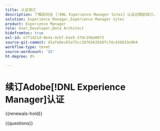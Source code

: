 ```yaml
---
title: 认证续订
description: 了解如何在 [!DNL Experience Manager Sites] 认证过期前续订。
solution: Experience Manager,Experience Manager Sites
product: Experience Manager
role: User,Developer,Data Architect
hidefromtoc: true
exl-id: e7f1d21d-8e4a-4cbf-b1e5-379c194e0073
source-git-commit: d1afe0ec65a75cc3976363920fc74c426833e964
workflow-type: tm+mt
source-wordcount: '15'
ht-degree: 0%

---
```


# 续订Adobe[!DNL Experience Manager]认证

{{renewals-hold}}

<!--

Your Adobe certification is valid for two years. If you are nearing this two-year mark, it's time to renew your certification to keep it active. 

First, select the appropriate level on the tab below (Professional, Expert, or Master). Then carefully review what you'll need to do to renew your certification. 
 
Be sure that you provide ample time to complete all the requirements before your certification expires. 
 
It's important to note that if your certification expires, you'll have to retake the certification exam, which is NOT free of charge. 

>[!IMPORTANT]
>
>**Log in first:** The following links will function **only** after a **successful login** to the [Adobe Credential Management System](https://www.certmetrics.com/adobe){target="_blank"}.
>
><br>
>
>**To share a link:** If you would like to share the link to a renewal exam or assessment with a colleague, please link to the overall exam renewal page,  not the URL of the exam itself, to avoid login issues.

>[!BEGINTABS]

>[!TAB Professional]

+++Adobe [!DNL Experience Manager] Business Practitioner Professional

## You should have the following **active** certification:

* Adobe [!DNL Experience Manager] Business Practitioner Professional

## Instructions for renewing your certification:

* **Step 1**: Successfully log in to [Adobe Credential Management System](https://www.certmetrics.com/adobe){target="_blank"}, then return to this page
* **Step 2**: Review the exam objectives and resources
* **Step 3**: Take and pass the exam

## Get ready

**Exam details:**

* Level: Professional (0-12 months' experience)
* Passing Score: 26/34
* Time: 68 minutes
* Delivery: On-demand / non-proctored
* Available languages: English
* Cost: FREE
* Exam ID: AD5-E843 Adobe [!DNL Experience Manager] Business Practitioner Professional

**Scope and objectives:**

Section 1: Education 23%

* Identify AEM features and capabilities
* Describe AEM features that meet business needs
* Describe procedural concepts necessary to conduct training for content editors

Section 2: Architecture 23%

* Identify information architecture appropriate to meet business needs using either on-prem or Adobe hosted (Cloud) environment
* Describe how AEM connects with third-party services
* Identify where to define roles and permissions
* Given a scenario, define available caching approaches

Section 3: Business Analysis 42%

* Given a scenario, identify standard modules of AEM that address customer business problems
* Identify content management concepts for AEM modules
* Identify typical project stakeholders
* Identify realistic collaboration scenarios between involved teams
* Given a scenario, describe a correct approach to meet business goals while remaining within budget and/or scope
* Identify ways to connect business goals with the development team

Section 4: Set-up and Implementation 12%

* Identify best AEM practices to use content components
* Given a scenario, identify the correct implementation of a feature

## Get prepped

You are not required to complete training before taking the exam, and training alone will not provide you with the knowledge and skills required to pass the exam. A combination of training and successful, on-the-job experience are critical to providing you with the repository needed to pass the exam.

Here are some suggested resources to help you prepare:

**Section 1**

* [Authoring Content Fragments](https://experienceleague.adobe.com/docs/experience-manager-learn/sites/content-fragments/content-fragments-feature-video-use.html){target="_blank"}
* [About Adobe Experience Manager Assets as a DAM solution](https://experienceleague.adobe.com/docs/experience-manager-65/assets/assets.html){target="_blank"}
* [Formats supported in Adobe Experience Manager Assets](https://experienceleague.adobe.com/docs/experience-manager-65/assets/administer/assets-formats.html#:~:text=Not%20applicable-,Supported%20raster%20image%20formats%20in%20Experience%20Manager,-The%20supported%20raster){target="_blank"}
* [Overview](https://experienceleague.adobe.com/docs/experience-manager-cloud-service/content/migration-journey/cloud-migration/content-transformer/overview.html){target="_blank"}
* [Introduction to AEM Forms](https://experienceleague.adobe.com/docs/experience-manager-65/forms/getting-started/introduction-aem-forms.html){target="_blank"}
* [Tagging pages](https://experienceleague.adobe.com/docs/experience-manager-learn/sites/page-authoring/page-tagging-feature-video-use.html){target="_blank"}

**Section 2**

* [Configuring access to AEM as a Cloud Service](https://experienceleague.adobe.com/docs/experience-manager-learn/cloud-service/accessing/overview.html#:~:text=The%20AEM%20Users%20product%20profile%20affords%20users%20read%2Donly%20access%20to%20AEM%20via%20membership%20in%20AEM%E2%80%99s%20Contributors%20group.){target="_blank"}
* [AEM users, groups and permissions](https://experienceleague.adobe.com/docs/experience-manager-learn/cloud-service/accessing/aem-users-groups-and-permissions.html){target="_blank"}
* [Sitemaps](https://experienceleague.adobe.com/docs/experience-manager-learn/sites/seo/sitemaps.html){target="_blank"}
* [Adobe Experience Manager and Creative Cloud integration best practices](https://experienceleague.adobe.com/docs/experience-manager-cloud-service/content/assets/manage/aem-cc-integration-best-practices.html){target="_blank"}
* [AEM-CIF core components and Adobe Experience Platform integration](https://experienceleague.adobe.com/docs/experience-manager-cloud-service/content/content-and-commerce/integrations/aep.html){target="_blank"}
* [User Administration and Security](https://experienceleague.adobe.com/docs/experience-manager-65/administering/security/security.html){target="_blank"}
* [Admin Console overview](https://helpx.adobe.com/enterprise/using/admin-console.html){target="_blank"}
* [AEM Publish](https://experienceleague.adobe.com/docs/experience-manager-learn/cloud-service/caching/publish.html){target="_blank"}

**Section 3**

* [Introduction to AEM Screens](https://experienceleague.adobe.com/docs/experience-manager-screens/using/overview/introduction.html){target="_blank"}
* [Empower Your Digital Experience with AEM as a Cloud Service](https://blog.developer.adobe.com/empower-your-digital-experience-with-aem-as-a-cloud-service-683d39eb98e3){target="_blank"}
* [Introduction to Adobe Experience Manager as a Headless CMS](https://experienceleague.adobe.com/docs/experience-manager-cloud-service/content/headless/introduction.html){target="_blank"}
* [Manage product, help and support content from creation to delivery.](https://business.adobe.com/products/experience-manager/guides/aem-guides.html){target="_blank"}
* [Overview of Experience Manager Assets Brand Portal](https://experienceleague.adobe.com/docs/experience-manager-brand-portal/using/introduction/brand-portal.html){target="_blank"}
* [Project Roles and Responsibilities](https://experienceleague.adobe.com/docs/experience-manager-screens/using/overview/roles-responsibilities.html){target="_blank"}
* [Adding Page Annotations](https://experienceleague.adobe.com/docs/experience-manager-cloud-service/content/sites/authoring/fundamentals/annotations.html){target="_blank"}
* [Quick Start Guide to Authoring Pages](https://experienceleague.adobe.com/docs/experience-manager-cloud-service/content/sites/authoring/getting-started/quick-start.html){target="_blank"}
* [Using Connected Assets with AEM Assets](https://experienceleague.adobe.com/docs/experience-manager-learn/assets/sharing/connected-assets.html){target="_blank"}
* [Planning](https://experienceleague.adobe.com/docs/experience-manager-64/developing/testing/planning.html#before-you-start){target="_blank"}
* [Defining your Test Cases](https://experienceleague.adobe.com/docs/experience-manager-64/developing/testing/test-cases.html){target="_blank"}

**Section 4**

* [Launches](https://experienceleague.adobe.com/docs/experience-manager-learn/sites/page-authoring/launches.html){target="_blank"}
* [Use the Workflow Editor](https://experienceleague.adobe.com/docs/experience-manager-learn/foundation/workflow/use-the-workflow-editor.html){target="_blank"}
* [Assets admin search rail](https://experienceleague.adobe.com/docs/experience-manager-learn/assets/configuring/assets-admin-search-rail.html#:~:text=The%20Assets%20admin%20search%20rail,using%20custom%20criteria%20in%20Omnisearch.&text=The%20asset%20set%20in%20Search,Rail%20configuration%20for%20AEM%20assets.){target="_blank"}

## Renew your certification

Ensure that you have followed step 1 above, and successfully logged in to [Adobe Credential Management System](https://www.certmetrics.com/adobe){target="_blank"} first. Then, to renew your certification, click on the button below.

[!BADGE Take the Adobe [!DNL Experience Manager] Business Practitioner Professional Renewal Exam AD5-E843]{type=Informative url="https://www.certmetrics.com/adobe/candidate/caveon_sso_adobe.aspx?ssoLogin=true&eid=AD5-E843 newtab=true"} 

>[!NOTE]
>
>This exam is free, open book, and un-proctored. You may take the exam up to three times. If you are unsuccessful after the third attempt, you must wait **30 days** to try again. Failure to comply might result in your certification being revoked.

+++

+++Adobe [!DNL Experience Manager] Sites Developer Professional

## You should have the following **active** certification:

* Adobe [!DNL Experience Manager] Sites Developer Professional

## Instructions for renewing your certification:

* **Step 1**: Successfully log in to [Adobe Credential Management System](https://www.certmetrics.com/adobe){target="_blank"}, then return to this page
* **Step 2**: Review the exam objectives and resources
* **Step 3**: Take and pass the exam

## Get ready

**Exam details:**

* Level: Professional (0-12 months' experience)
* Passing Score: 26/34
* Time: 68 minutes
* Delivery: On-demand / non-proctored
* Available languages: English
* Cost: FREE
* Exam ID: AD5-E837 Adobe [!DNL Experience Manager] Developer Professional

**Scope and objectives:**

Section 1: Configurations (26%)

* Recognize the purpose of AEM dispatcher configurations and caching
* Determine the correct steps to configure multi-site in AEM
* Explain how to create and manage OSGi configurations
* Determine the correct steps to manage custom OAK indices
* Determine the correct steps to configure OOTB SAML or IMS integration

Section 2: AEM Development (40%)

* Determine the correct steps to implement core-based components
* Connect component functionality including the HTL, models, and services
* Given a scenario, determine the correct steps to develop workflows
* Given a scenario, outline the purpose of content fragments or experience fragments

Section 3: Build and Deployment (12%)

* Define Maven project structure
* Configure projects from archetypes

Section 4: Environment Maintenance(22%)

* Given a scenario, determine the steps required to debug issues in AEM environments
* Explain AEM maintenance releases
* Identify how to configure AEM across topologies
* Determine the steps required around planning and migrating to AEM as a Cloud Service

## Get prepped

You are not required to complete training before taking the exam, and training alone will not provide you with the knowledge and skills required to pass the exam. A combination of training and successful, on-the-job experience are critical to providing you with the repository needed to pass the exam.

Here are some suggested resources to help you prepare:

**Section 1**

* [Configuring Dispatcher](https://experienceleague.adobe.com/docs/experience-manager-dispatcher/using/configuring/dispatcher-configuration.html){target="_blank"}
* [Understanding caching](https://experienceleague.adobe.com/docs/experience-manager-learn/ams/dispatcher/understanding-cache.html){target="_blank"}
* [Reusing Content: Multi Site Manager and Live Copy](https://experienceleague.adobe.com/docs/experience-manager-cloud-service/content/sites/administering/reusing-content/msm/overview.html){target="_blank"}
* [Configuring OSGi](https://experienceleague.adobe.com/docs/experience-manager-65/deploying/configuring/configuring-osgi.html){target="_blank"}
* [Content Search and Indexing](https://experienceleague.adobe.com/docs/experience-manager-cloud-service/content/operations/indexing.html){target="_blank"}
* [SAML 2.0 Authentication Handler](https://experienceleague.adobe.com/docs/experience-manager-65/administering/security/saml-2-0-authenticationhandler.html){target="_blank"}

**Section 2**

* [Using Core Components](https://experienceleague.adobe.com/docs/experience-manager-core-components/using/get-started/using.html){target="_blank"}
* [Teaser Component](https://experienceleague.adobe.com/docs/experience-manager-core-components/using/wcm-components/teaser.html){target="_blank"}
* [Customizing Core Components](https://experienceleague.adobe.com/docs/experience-manager-core-components/using/developing/customizing.html){target="_blank"}
* [HTL Java Use-API](https://experienceleague.adobe.com/docs/experience-manager-htl/content/java-use-api.html){target="_blank"}
* [Component Basics](https://experienceleague.adobe.com/docs/experience-manager-learn/getting-started-wknd-tutorial-develop/project-archetype/component-basics.html){target="_blank"}
* [Sling models](https://sling.apache.org/documentation/bundles/models.html){target="_blank"}
* [OSGi component lifecycle](https://experienceleague.adobe.com/docs/experience-manager-learn/cloud-service/developing/osgi-services/lifecycle.html){target="_blank"}
* [The HTL Specification](https://experienceleague.adobe.com/docs/experience-manager-htl/content/specification.html){target="_blank"}
* [Developing and Extending Workflows](https://experienceleague.adobe.com/docs/experience-manager-65/developing/extending-aem/extending-workflows/workflows.html){target="_blank"}
* [Content Fragment Models](https://experienceleague.adobe.com/docs/experience-manager-65/assets/content-fragments/content-fragments-models.html){target="_blank"}
* [Experience Fragments](https://experienceleague.adobe.com/docs/experience-manager-65/authoring/authoring/experience-fragments.html){target="_blank"}
* [AEM GraphQL API for use with Content Fragments](https://experienceleague.adobe.com/docs/experience-manager-cloud-service/content/headless/graphql-api/content-fragments.html){target="_blank"}

**Section 3**

* [AEM Project Structure](https://experienceleague.adobe.com/docs/experience-manager-cloud-service/content/implementing/developing/aem-project-content-package-structure.html){target="_blank"}
* [Workspace Filter](https://jackrabbit.apache.org/filevault/filter.html){target="_blank"}
* [AEM Project Archetype](https://experienceleague.adobe.com/docs/experience-manager-core-components/using/developing/archetype/using.html){target="_blank"}

**Section 4**

* [Service credentials](https://experienceleague.adobe.com/docs/experience-manager-learn/getting-started-with-aem-headless/authentication/service-credentials.html){target="_blank"}
* [Replication queue issues](https://experienceleague.adobe.com/docs/experience-cloud-kcs/kbarticles/KA-17467.html){target="_blank"}
* [Release Information](https://docs.mktossl.com/docs/experience-manager-cloud-service/content/release-notes/home.html){target="_blank"}
* [Recommended Deployments](https://experienceleague.adobe.com/docs/experience-manager-65/deploying/deploying/recommended-deploys.html){target="_blank"}
* [Getting Started with the Migration Journey to AEM as a Cloud Service](https://experienceleague.adobe.com/docs/experience-manager-cloud-service/content/migration-journey/getting-started.html){target="_blank"}
* [Using Best Practice Analyzer](https://experienceleague.adobe.com/docs/experience-manager-cloud-service/content/migration-journey/cloud-migration/best-practices-analyzer/using-best-practices-analyzer.html){target="_blank"}

## Renew your certification

Ensure that you have followed step 1 above, and successfully logged in to [Adobe Credential Management System](https://www.certmetrics.com/adobe){target="_blank"} first. Then, to renew your certification, click on the button below.

[!BADGE Take the Adobe [!DNL Experience Manager] Sites Developer Professional Renewal Exam AD5-E837]{type=Informative url="https://www.certmetrics.com/adobe/candidate/caveon_sso_adobe.aspx?ssoLogin=true&eid=AD5-E837 newtab=true"} 

>[!NOTE]
>
>This exam is free, open book, and un-proctored. You may take the exam up to three times. If you are unsuccessful after the third attempt, you must wait **30 days** to try again. Failure to comply might result in your certification being revoked.

+++

+++Adobe [!DNL Experience Manager] Assets Developer Professional

## You should have the following **active** certification:

* Adobe [!DNL Experience Manager] Assets Developer Professional

## Instructions for renewing your certification:

* **Step 1**: Successfully log in to [Adobe Credential Management System](https://www.certmetrics.com/adobe){target="_blank"}, then return to this page
* **Step 2**: Review the exam objectives and resources
* **Step 3**: Take and pass the exam

## Get ready

**Exam details:**

* Level: Professional (0-12 months' experience)
* Passing Score: 26/34
* Time: 68 minutes
* Delivery: On-demand / non-proctored
* Available languages: English
* Cost: FREE
* Exam ID: AD5-E850 Adobe [!DNL Experience Manager] Assets Developer Professional

**Scope and objectives:**

Section 1: Asset Workflows 25.44%

* Explain the process to customize OOBT workflows
* Identify when to create or customize Asset workflows to implement customer requirements
* Describe the purpose of workflow launchers and how to configure them
* Differentiate between cloud and on-premise workflows
* Describe how to use the Workflow console to monitor status and progress
    
Section 2: Asset Organization and the Asset Console 24.46%

* Demonstrate how to create and organize Assets in Collections
* Demonstrate how to organize Assets using Tags
* Identify how to leverage OOTB Search Filters and facets
* Describe how to Configure and Generate AEM Asset Reports
* Describe how to manage User Permissions on Asset Folders
    
Section 3: Asset Metadata 22.61%

* Define Metadata schemas
* Given a scenario, determine how to adjust the appropriate Metadata schema
* Given a scenario, determine how Metadata profiles can be leveraged to meet requirements
* Understand how Cascading Metadata schemas work
    
Section 4: Asset Types 16.21%

* Describe OOTB features available for Asset Types
* Explain content fragments and content fragment models
* Demonstrate how and when to use content fragment variations
    
Section 5: Asset Feature Sets and Capabilities

* Describe the common use cases and benefits of using Brand Portal
* Describe the common use cases and benefits of using Dynamic Media
* Describe options to leverage AEM using Creative Cloud

## Get prepped

You are not required to complete training before taking the exam, and training alone will not provide you with the knowledge and skills required to pass the exam. A combination of training and successful, on-the-job experience are critical to providing you with the repository needed to pass the exam.

Here are some suggested resources to help you prepare:

**Section 1**

* [Locations - Workflow Models](https://experienceleague.adobe.com/docs/experience-manager-64/developing/extending-aem/extending-workflows/workflows-best-practices.html#locations){target="_blank"}
* [Workflow Process Reference](https://experienceleague.adobe.com/docs/experience-manager-65/developing/extending-aem/extending-workflows/workflows-process-ref.html){target="_blank"}
* [Administering Workflow Instances](https://experienceleague.adobe.com/docs/experience-manager-65/administering/operations/workflows-administering.html){target="_blank"}
 
**Section 2**

* [Saved searches](https://experienceleague.adobe.com/docs/experience-manager-64/assets/managing/managing-collections-touch-ui.html#saved-searches){target="_blank"}
* [Enable smart tagging in the DAM Update Asset workflow (Optional)](https://experienceleague.adobe.com/docs/experience-manager-65/assets/administer/config-smart-tagging.html#enable-smart-tagging-in-the-update-asset-workflow-optional){target="_blank"}
* [Add a predicate](https://experienceleague.adobe.com/docs/experience-manager-65/assets/administer/search-facets.html#adding-a-predicate){target="_blank"}
* [Asset reports](https://experienceleague.adobe.com/docs/experience-manager-65/assets/administer/asset-reports.html){target="_blank"}
 
**Section 3**

* [Understand metadata concepts](https://experienceleague.adobe.com/docs/experience-manager-65/assets/administer/metadata-concepts.html){target="_blank"}
* [Edit metadata schema forms](https://experienceleague.adobe.com/docs/experience-manager-64/assets/administer/metadata-schemas.html#editing-metadata-schema-forms){target="_blank"}
* [Metadata profiles](https://experienceleague.adobe.com/docs/experience-manager-64/assets/administer/metadata-profiles.html#:~:text=Add%20a%20metadata%20profile.%20Tap%20or%20click%20the,and%20configure%20its%20properties%20in%20the%20Settings%20tab.){target="_blank"}
* [Cascading metadata](https://experienceleague.adobe.com/docs/experience-manager-65/assets/administer/metadata-schemas.html#cascading-metadata){target="_blank"}

**Section 4**

* [Formats supported in Adobe Experience Manager Assets](https://experienceleague.adobe.com/docs/experience-manager-65/assets/administer/assets-formats.html){target="_blank"}

**Section 5**

* [Overview of Experience Manager Assets Brand Portal](https://experienceleague.adobe.com/docs/experience-manager-brand-portal/using/introduction/brand-portal.html){target="_blank"}
* [Using Smart Crop with AEM Assets Dynamic Media](https://experienceleague.adobe.com/docs/experience-manager-learn/assets/dynamic-media/smart-crop-feature-video-use.html){target="_blank"}

## Renew your certification

Ensure that you have followed step 1 above, and successfully logged in to [Adobe Credential Management System](https://www.certmetrics.com/adobe){target="_blank"} first. Then, to renew your certification, click on the button below.

[!BADGE Take the Adobe [!DNL Experience Manager] Assets Developer Professional Renewal Exam AD5-E850]{type=Informative url="https://www.certmetrics.com/adobe/candidate/caveon_sso_adobe.aspx?ssoLogin=true&eid=AD5-E850 newtab=true"} 

>[!NOTE]
>
>This exam is free, open book, and un-proctored. You may take the exam up to three times. If you are unsuccessful after the third attempt, you must wait **30 days** to try again. Failure to comply might result in your certification being revoked.

+++

>[!TAB Expert and Master]

## You must have at least one of the following **active** certifications to renew:

* Adobe [!DNL Experience Manager Sites] Developer Expert
* Adobe [!DNL Experience Manager Sites] Business Practitioner Expert
* Adobe [!DNL Experience Manager Sites] Architect Master
* Adobe [!DNL Experience Manager] Dev/Ops Engineer Expert
* Adobe [!DNL Experience Manager Forms] Developer Expert

## Instructions for renewing your Adobe [!DNL Experience Manager] certification

* **Step 1:** Successfully log in to [Adobe Credential Management System](https://www.certmetrics.com/adobe){target="_blank"}, then return to this page
* **Step 2:** Study the courses in Experience League
* **Step 3:** Choose from the options below to complete your renewal.

   **Option A:**
   Select **three courses** to complete and pass each course assessment with a score of 80% or higher. Course assessments are free, on-demand, non-proctored, and open book. You can repeat the courses until you have successfully passed the assessments at 80%.

   **Option B:**
   First, select **two courses** to complete and pass each course assessment with a score of 80% or higher. Course assessments are free, on-demand, non-proctored, and open book. You can repeat the courses until you have successfully passed the assessments at 80%.

   Second, **submit a customer reference form** validating your continued work as an Adobe certified individual leading, managing and/or participating on an Adobe Experience Cloud implementation project. This form affirms that you have participated in at least 100 hours of demonstrated project engagement during your certification renewal 2-year interval. 

   [Customer Reference Form for Adobe Experience Manager](https://www.certmetrics.com/adobe/candidate/caveon_sso_adobe.aspx?ssoLogin=true&eid=ADR-EA100){target="_blank"}

   You will be notified by the Adobe Digital Experience Certification Program when your customer reference has been reviewed. If your reference is not accepted, you may submit again until you are successful, as long as it is before your certification expires.

>[!NOTE]
>
>If you hold multiple [!DNL Adobe Experience Manager] Expert and Master certifications, complete the renewal requirements for just one certification, and the rest will be renewed automatically.

## Courses and course assessments for Expert and Master:

| Courses for Expert and Master | Course Assessment |
| ------- | ------- |
| [Moving to Adobe [!DNL Experience Manager as a Cloud Service]](https://experienceleague.adobe.com/docs/courses/using/experiencemanager-d-1-2021-1-migration.html){target="_blank"} | [ADR-EA101](https://www.certmetrics.com/adobe/candidate/caveon_sso_adobe.aspx?ssoLogin=true&eid=ADR-EA101){target="_blank"} |
| [Planning Your Move to Adobe [!DNL Experience Manager as a Cloud Service]](https://experienceleague.adobe.com/docs/courses/using/experiencemanager-a-1-2021-1-migration.html){target="_blank"} | [ADR-EA102](https://www.certmetrics.com/adobe/candidate/caveon_sso_adobe.aspx?ssoLogin=true&eid=ADR-EA102){target="_blank"} |
| [Introduction to Adobe [!DNL Experience Manager as a Cloud Service]](https://experienceleague.adobe.com/docs/experience-manager-cloud-service/content/overview/introduction.html){target="_blank"} | [ADR-EA103](https://www.certmetrics.com/adobe/candidate/caveon_sso_adobe.aspx?ssoLogin=true&eid=ADR-EA103){target="_blank"} |
| [Headless content management using GraphQL APIs](https://experienceleague.adobe.com/docs/courses/using/experiencemanager-d-1-2020-1-headless.html){target="_blank"} | [ADR-EA104](https://www.certmetrics.com/adobe/candidate/caveon_sso_adobe.aspx?ssoLogin=true&eid=ADR-EA104){target="_blank"} |
| [Personalize Experiences with Adobe [!DNL Experience Manager] and [!DNL Adobe Target]](https://experienceleague.adobe.com/docs/courses/using/experiencemanager-d-1-2020-1-personalization.html){target="_blank"} | [ADR-EA105](https://www.certmetrics.com/adobe/candidate/caveon_sso_adobe.aspx?ssoLogin=true&eid=ADR-EA105){target="_blank"} |
| [Integrate [!DNL Experience Manager Forms Cloud Service] with [!DNL Salesforce]](https://experienceleague.adobe.com/docs/courses/using/experiencemanager-d-1-2021-formscs-salesforce.html){target="_blank"} | [ADR-EA106](https://www.certmetrics.com/adobe/candidate/caveon_sso_adobe.aspx?ssoLogin=true&eid=ADR-EA106){target="_blank"} |
| [Adobe [!DNL Experience Manager Cloud Manager] Skill Builder](https://experienceleague.adobe.com/docs/courses/using/experiencemanager-u-1-2019-1-cloudmgr-builder.html){target="_blank"} | [ADR-EA107](https://www.certmetrics.com/adobe/candidate/caveon_sso_adobe.aspx?ssoLogin=true&eid=ADR-EA107){target="_blank"} |
| [Adobe [!DNL Experience Manager Sites] for Architects](https://experienceleague.adobe.com/docs/courses/using/experiencemanager-d-1-2019-1-architect.html){target="_blank"} | [ADR-EA108](https://www.certmetrics.com/adobe/candidate/caveon_sso_adobe.aspx?ssoLogin=true&eid=ADR-EA108){target="_blank"} |

>[!ENDTABS]

## Questions

View the certification [FAQ](https://experienceleague.adobe.com/docs/certification/certification/faq.html){target="_blank"}.

Additional questions? [Contact us](mailto:certif@adobe.com).

-->

{{questions}}
